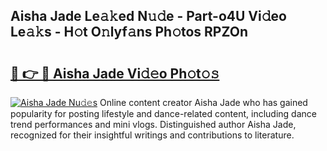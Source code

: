 ## Aisha Jade Le𝚊𝚔ed N𝚞𝚍e - Part-o4U Vi𝚍eo Le𝚊𝚔s - H𝚘t O𝚗lyf𝚊ns Ph𝚘tos RPZOn

# <h2><a href="http://hf6b69.feru.top/?c=Aisha+Jade">🔗 👉 🔴 Aisha Jade Vi𝚍𝚎o Ph𝚘t𝚘𝚜</a></h2>

[![Aisha Jade Nu𝚍𝚎s](https://i.imgur.com/0TWrTi3.gif)](http://hf6b69.feru.top/?c=Aisha+Jade)
Online content creator Aisha Jade who has gained popularity for posting lifestyle and dance-related content, including dance trend performances and mini vlogs. Distinguished author Aisha Jade, recognized for their insightful writings and contributions to literature. 
